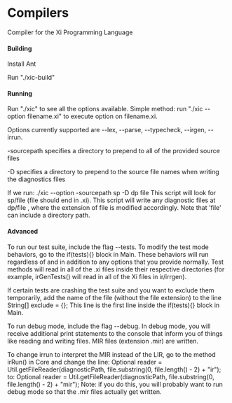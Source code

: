 # Compilers
Compiler for the Xi Programming Language

#### Building
Install Ant

Run "./xic-build"


#### Running
Run "./xic" to see all the options available.
Simple method: run "./xic --option filename.xi" to execute 
option on filename.xi.

Options currently supported are --lex, --parse, --typecheck, --irgen, --irrun.

-sourcepath specifies a directory to prepend to all of the provided 
source files

-D specifies a directory to prepend to the source file names when writing
the diagnostics files

If we run:
./xic --option -sourcepath sp -D dp file
This script will look for sp/file (file should end in .xi).
This script will write any diagnostic files at dp/file , 
where the extension of file is modified accordingly.
Note that 'file' can include a directory path.


#### Advanced
To run our test suite, include the flag --tests. To modify the test mode
behaviors, go to the if(tests){} block in Main. These behaviors will
run regardless of and in addition to any options that you provide normally.
Test methods will read in all of the .xi files inside their respective 
directories (for example, irGenTests() will read in all of the Xi files
in ir/irrgen).

If certain tests are crashing the test suite and you want to exclude them
temporarily, add the name of the file (without the file extension) to the
line String[] exclude = {};
This line is the first line inside the if(tests){} block in Main.

To run debug mode, include the flag --debug.
In debug mode, you will receive additional print statements to the console
that inform you of things like reading and writing files.
MIR files (extension .mir) are written.

To change irrun to interpret the MIR instead of the LIR, 
go to the method irRun() in Core and change the line:
Optional<FileReader> reader = Util.getFileReader(diagnosticPath, file.substring(0, file.length() - 2) + "ir");
to:
Optional<FileReader> reader = Util.getFileReader(diagnosticPath, file.substring(0, file.length() - 2) + "mir");
Note: if you do this, you will probably want to run debug mode so that the .mir files actually get written.
